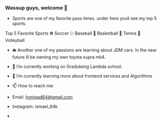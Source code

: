 ### Wassup guys, welcome 👋


- Sports are one of my favorite pass times. under here youll see my top 5 sports.

Top 5 Favorite Sports
⚽️ Soccer
⚾️ Baseball
🏀 Basketball
🎾 Tennis
🏐 Volleyball

- 🚘 Another one of my passions are learning about JDM cars. In the near future ill be owning my own toyota supra mk4.

- 🔭 I’m currently working on Graduteing Lambda school.
- 🌱 I’m currently learning more about frontend services and Algorithms



- 📫 How to reach me: 
- Email: Ironipad64@gmail.com
- Instagram: ismael_64k
- 

